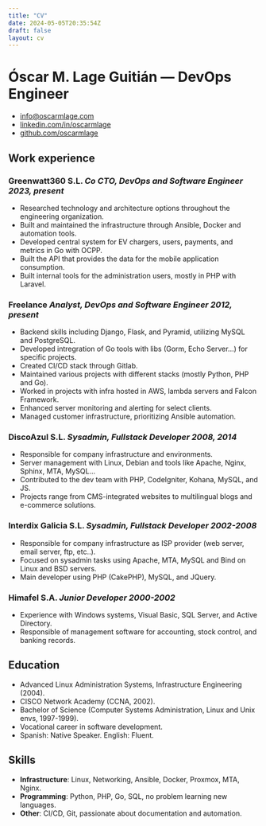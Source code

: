 ```yaml
---
title: "CV"
date: 2024-05-05T20:35:54Z
draft: false
layout: cv
---
```


# Óscar M. Lage Guitián &mdash; DevOps Engineer

<ul class="contact">
    <li><a href="mailto://info@oscarmlage.com">info@oscarmlage.com</a></li>
    <li><a href="https://linkedin.com/in/oscarmlage">linkedin.com/in/oscarmlage</a></li>
    <li><a href="http://github.com/oscarmlage">github.com/oscarmlage</a></li>
</ul>

## Work experience

### Greenwatt360 S.L. <em>Co CTO, DevOps and Software Engineer</em> <em>2023, present</em>

- Researched technology and architecture options throughout the engineering organization.
- Built and maintained the infrastructure through Ansible, Docker and automation tools.
- Developed central system for EV chargers, users, payments, and metrics in Go with OCPP.
- Built the API that provides the data for the mobile application consumption.
- Built internal tools for the administration users, mostly in PHP with Laravel.

### Freelance <em>Analyst, DevOps and Software Engineer</em> <em>2012, present</em>

- Backend skills including Django, Flask, and Pyramid, utilizing MySQL and PostgreSQL.
- Developed intregration of Go tools with libs (Gorm, Echo Server...) for specific projects.
- Created CI/CD stack through Gitlab.
- Maintained various projects with different stacks (mostly Python, PHP and Go).
- Worked in projects with infra hosted in AWS, lambda servers and Falcon Framework.
- Enhanced server monitoring and alerting for select clients.
- Managed customer infrastructure, prioritizing Ansible automation.

### DiscoAzul S.L. <em>Sysadmin, Fullstack Developer</em> <em>2008, 2014</em>

- Responsible for company infrastructure and environments.
- Server management with Linux, Debian and tools like Apache, Nginx, Sphinx, MTA, MySQL...
- Contributed to the dev team with PHP, CodeIgniter, Kohana, MySQL, and JS.
- Projects range from CMS-integrated websites to multilingual blogs and e-commerce solutions.

### Interdix Galicia S.L. <em>Sysadmin, Fullstack Developer</em> <em>2002-2008</em>

- Responsible for company infrastructure as ISP provider (web server, email server, ftp, etc..).
- Focused on sysadmin tasks using Apache, MTA, MySQL and Bind on Linux and BSD servers.
- Main developer using PHP (CakePHP), MySQL, and JQuery.

### Himafel S.A. <em>Junior Developer</em> <em>2000-2002</em>

- Experience with Windows systems, Visual Basic, SQL Server, and Active Directory.
- Responsible of management software for accounting, stock control, and banking records.

## Education

- Advanced Linux Administration Systems, Infrastructure Engineering (2004).
- CISCO Network Academy (CCNA, 2002).
- Bachelor of Science (Computer Systems Administration, Linux and Unix envs, 1997-1999).
- Vocational career in software development.
- Spanish: Native Speaker. English: Fluent.

## Skills

- **Infrastructure**: Linux, Networking, Ansible, Docker, Proxmox, MTA, Nginx.
- **Programming**: Python, PHP, Go, SQL, no problem learning new languages.
- **Other**: CI/CD, Git, passionate about documentation and automation.
